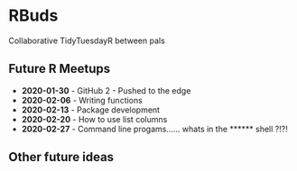 # RBuds

Collaborative TidyTuesdayR between pals

## Future R Meetups


- **2020-01-30** - GitHub 2 - Pushed to the edge 
- **2020-02-06** - Writing functions
- **2020-02-13** - Package development
- **2020-02-20** - How to use list columns
- **2020-02-27** - Command line progams...... whats in the ****** shell ?!?!


## Other future ideas

